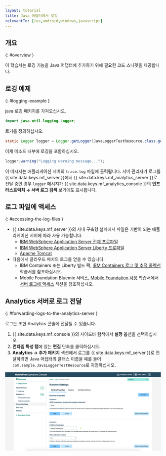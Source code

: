 ```yaml
---
layout: tutorial
title: Java 어댑터에서 로깅
relevantTo: [ios,android,windows,javascript]
---
```

<!-- NLS_CHARSET=UTF-8 -->
## 개요
{: #overview }

이 학습서는 로깅 기능을 Java 어댑터에 추가하기 위해 필요한 코드 스니펫을 제공합니다. 

## 로깅 예제
{: #logging-example }

java 로깅 패키지를 가져오십시오.

```java
import java.util.logging.Logger;
```

로거를 정의하십시오.

```java
static Logger logger = Logger.getLogger(JavaLoggerTestResource.class.getName());
```

이제 메소드 내부에 로깅을 포함하십시오. 

```java
logger.warning("Logging warning message...");
```

이 메시지는 애플리케이션 서버의 `trace.log` 파일에 출력됩니다. 서버 관리자가 로그를 {{ site.data.keys.mf_server }}에서 {{ site.data.keys.mf_analytics_server }}로 전달 중인 경우 `logger` 메시지가 {{ site.data.keys.mf_analytics_console }}의 **인프라스트럭처 → 서버 로그 검색** 보기에도 표시됩니다. 

## 로그 파일에 액세스
{: #accessing-the-log-files }

* {{ site.data.keys.mf_server }}의 사내 구축형 설치에서 파일은 기반이 되는 애플리케이션 서버에 따라 사용 가능합니다. 
    * [IBM WebSphere Application Server 전체 프로파일](http://ibm.biz/knowctr#SSEQTP_8.5.5/com.ibm.websphere.base.doc/ae/ttrb_trcover.html)
    * [IBM WebSphere Application Server Liberty 프로파일](http://ibm.biz/knowctr#SSEQTP_8.5.5/com.ibm.websphere.wlp.doc/ae/rwlp_logging.html?cp=SSEQTP_8.5.5%2F1-16-0-0)
    * [Apache Tomcat](http://tomcat.apache.org/tomcat-7.0-doc/logging.html)
* 다음에서 클라우드 배치의 로그를 얻을 수 있습니다. 
    * IBM Containers 또는 Liberty 빌드 팩, [IBM Containers 로그 및 추적 콜렉션](../../../bluemix/mobilefirst-server-using-scripts/log-and-trace-collection/) 학습서를 참조하십시오.
    * Mobile Foundation Bluemix 서비스, [Mobile Foundation 사용](../../../bluemix/using-mobile-foundation) 학습서에서 [서버 로그에 액세스](../../../bluemix/using-mobile-foundation/#accessing-server-logs) 섹션을 참조하십시오. 

## Analytics 서버로 로그 전달
{: #forwarding-logs-to-the-analytics-server }

로그는 또한 Analytics 콘솔에 전달될 수 있습니다. 

1. {{ site.data.keys.mf_console }}의 사이드바 탐색에서 **설정** 옵션을 선택하십시오. 
2. **런타임 특성 탭**에 있는 **편집** 단추를 클릭하십시오. 
3. **Analytics → 추가 패키지** 섹션에서 로그를 {{ site.data.keys.mf_server }}로 전달하려면 Java 어댑터의 클래스 이름을 예를 들어 `com.sample.JavaLoggerTestResource`로 지정하십시오. 

![콘솔에서 로그 필터링](java-filter.png)
